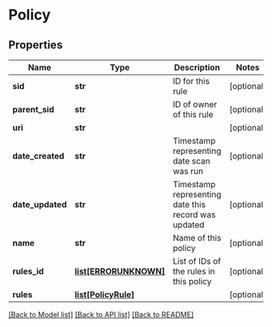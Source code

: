 # Policy

## Properties
Name | Type | Description | Notes
------------ | ------------- | ------------- | -------------
**sid** | **str** | ID for this rule | [optional] 
**parent_sid** | **str** | ID of owner of this rule | [optional] 
**uri** | **str** |  | [optional] 
**date_created** | **str** | Timestamp representing date scan was run | [optional] 
**date_updated** | **str** | Timestamp representing date this record was updated | [optional] 
**name** | **str** | Name of this policy | [optional] 
**rules_id** | [**list[ERRORUNKNOWN]**](.md) | List of IDs of the rules in this policy | [optional] 
**rules** | [**list[PolicyRule]**](PolicyRule.md) |  | [optional] 

[[Back to Model list]](../README.md#documentation-for-models) [[Back to API list]](../README.md#documentation-for-api-endpoints) [[Back to README]](../README.md)


